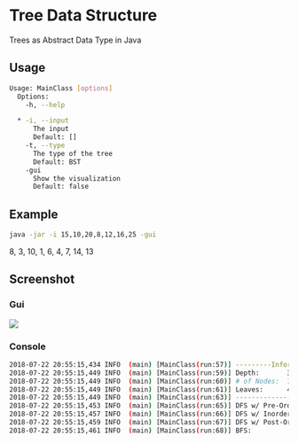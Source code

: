# Tree Data Structure
Trees as Abstract Data Type in Java

## Usage

```sh
Usage: MainClass [options]
  Options:
    -h, --help

  * -i, --input
      The input
      Default: []
    -t, --type
      The type of the tree
      Default: BST
    -gui
      Show the visualization
      Default: false
```

## Example

```sh
java -jar -i 15,10,20,8,12,16,25 -gui
```

8, 3, 10, 1, 6, 4, 7, 14, 13

## Screenshot

### Gui

<img src="https://raw.githubusercontent.com/thiagodnf/tree-data-structure/master/src/main/resources/screenshot.png" />


### Console

```sh 
2018-07-22 20:55:15,434 INFO  (main) [MainClass(run:57)] ---------Information---------------
2018-07-22 20:55:15,449 INFO  (main) [MainClass(run:59)] Depth:       3
2018-07-22 20:55:15,449 INFO  (main) [MainClass(run:60)] # of Nodes:  7
2018-07-22 20:55:15,449 INFO  (main) [MainClass(run:61)] Leaves:      4
2018-07-22 20:55:15,449 INFO  (main) [MainClass(run:63)] --------------Search----------------
2018-07-22 20:55:15,453 INFO  (main) [MainClass(run:65)] DFS w/ Pre-Order:    [15, 10, 8, 12, 20, 16, 25]
2018-07-22 20:55:15,457 INFO  (main) [MainClass(run:66)] DFS w/ Inorder:      [8, 10, 12, 15, 16, 20, 25]
2018-07-22 20:55:15,459 INFO  (main) [MainClass(run:67)] DFS w/ Post-Order:   [8, 12, 10, 16, 25, 20, 15]
2018-07-22 20:55:15,461 INFO  (main) [MainClass(run:68)] BFS:                 [15, 10, 20, 8, 12, 16, 25]
```




